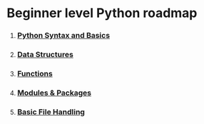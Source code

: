 # Beginner level Python roadmap

1. ### [Python Syntax and Basics](1_syntax_and_basics.md)
2. ### [Data Structures](2_data_structures.md)
3. ### [Functions](3_functions.md)
4. ### [Modules & Packages](4_modules_and_packages.md)
5. ### [Basic File Handling](5_basic_file_handling.md)
